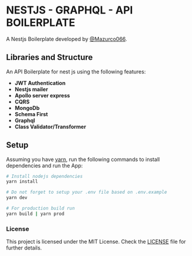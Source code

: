 # NESTJS - GRAPHQL - API BOILERPLATE

A Nestjs Boilerplate developed by [@Mazurco066](https://github.com/Mazurco066).

## Libraries and Structure

An API Boilerplate for nest js using the following features:

* **JWT Authentication**
* **Nestjs mailer**
* **Apollo server express**
* **CQRS**
* **MongoDb**
* **Schema First**
* **Graphql**
* **Class Validator/Transformer**

## Setup

Assuming you have [yarn](https://yarnpkg.com/), run the following commands to install dependencies and run the App:
```sh
# Install nodejs dependencies
yarn install

# Do not forget to setup your .env file based on .env.example
yarn dev

# For production build run
yarn build | yarn prod
```

### License

This project is licensed under the MIT License. Check the [LICENSE](LICENSE) file for further details.